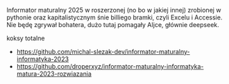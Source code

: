 Informator maturalny 2025 w roszerzonej (no bo w jakiej innej) zrobionej w pythonie oraz kapitalistycznym śnie billiego bramki, czyli Excelu i Accessie. Nie będę zgrywał bohatera, dużo tutaj pomagały AIjce, głównie deepseek. 

koksy totalne
* https://github.com/michal-slezak-dev/informator-maturalny-informatyka-2023
* https://github.com/droperxyz/informator-maturalny-informatyka-matura-2023-rozwiazania
